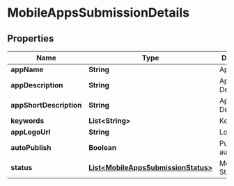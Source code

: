 
# MobileAppsSubmissionDetails

## Properties
Name | Type | Description | Notes
------------ | ------------- | ------------- | -------------
**appName** | **String** | App Name |  [optional]
**appDescription** | **String** | App Description |  [optional]
**appShortDescription** | **String** | App Description |  [optional]
**keywords** | **List&lt;String&gt;** | Keywords |  [optional]
**appLogoUrl** | **String** | Logo URL |  [optional]
**autoPublish** | **Boolean** | Publish automatically |  [optional]
**status** | [**List&lt;MobileAppsSubmissionStatus&gt;**](MobileAppsSubmissionStatus.md) | Mobile App Status |  [optional]



